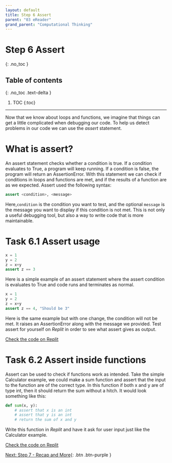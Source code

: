 ```yaml
---
layout: default
title: Step 6 Assert
parent: "03 eReader"
grand_parent: "Computational Thinking"
---
```


# Step 6 Assert
{: .no_toc }

## Table of contents
{: .no_toc .text-delta }

1. TOC
{:toc}

---

Now that we know about loops and functions, we imagine that things can get a little complicated when debugging our code.
To help us detect problems in our code we can use the _assert_ statement.

# What is assert?
An assert statement checks whether a condition is true. If a condition evaluates to True, a program will keep running. If a condition is false, the program will return an AssertionError. 
With this statement we can check if conditions in loops and functions are met, and if the results of a function are as we expected. 
Assert used the following syntax:
```python
assert <condition>, <message>
```
Here,`condition` is the condition you want to test, and the optional `message` is the message you want to display if this condition is not met.
This is not only a useful debugging tool, but also a way to write code that is more maintainable. 

# Task 6.1 Assert usage
```python
x = 1
y = 2
z = x+y
assert z == 3
```
Here is a simple example of an assert statement where the assert condition is evaluates to True and code runs and terminates as normal.

```python
x = 1
y = 2
z = x+y
assert z == 4, "Should be 3"
```
Here is the same example but with one change, the condition will not be met. It raises an AssertionError along with the message we provided.
Test assert for yourself on _Replit_ in order to see what assert gives as output.

[Check the code on Replit](https://replit.com/@cvdvalk/UnevenCautiousArray)

# Task 6.2 Assert inside functions
Assert can be used to check if functions work as intended. 
Take the simple Calculator example, we could make a sum function and assert that the input to the function are of the correct type.
In this function if both x and y are of type int, then it should return the sum without a hitch.
It would look something like this:
```python
def sum(x, y):
    # assert that x is an int
    # assert that y is an int
    # return the sum of x and y
```
Write this function in _Replit_ and have it ask for user input just like the Calculator example.

[Check the code on Replit](https://replit.com/@cvdvalk/BestDigitalListeners)

[Next: Step 7 - Recap and More]({{site.baseurl}}/computational-thinking/03-ereader/step7-recap){: .btn .btn-purple }
